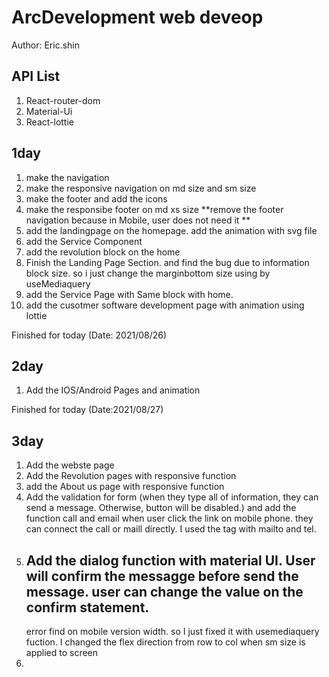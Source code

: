 # ArcDevelopment web deveop

Author: Eric.shin

## API List
   1. React-router-dom
   2. Material-Ui
   3. React-lottie
  

## 1day
   1. make the navigation
   2. make the responsive navigation on md size and sm size
   3. make the footer and add the icons
   4. make the responsibe footer on md xs size **remove the footer navigation because in Mobile, user does not need it **
   5. add the landingpage on the homepage. add the animation with svg file
   6. add the Service Component 
   7. add the revolution block on the home
   8. Finish the Landing Page Section. and find the bug due to information block size. so i just change the marginbottom size using by useMediaquery
   9. add the Service Page with Same block with home.
   10. add the cusotmer software development page with animation using lottie

Finished for today (Date: 2021/08/26)

## 2day 
  1.  Add the IOS/Android Pages and animation

Finished for today (Date:2021/08/27)

## 3day 
  1.  Add the webste page
  2.  Add the Revolution pages with responsive function
  3.  add the About us page with responsive function
  4.  Add the validation for form (when they type all of information, they can send a message. Otherwise, button will be disabled.) and add the function call and email when user click the link on mobile phone. they can connect the call or maill directly. I used the <a> tag with mailto and tel.
  5.  Add the dialog function with material UI. User will confirm the messagge before send the message. user can change the value on the confirm statement.
      ---------------------
      error find on mobile version width. so I just fixed it with usemediaquery fuction. I changed the flex direction from row to col when sm size is applied to screen
   6. 